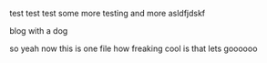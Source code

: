 test test test
some more testing
and more
asldfjdskf

blog with a dog

so yeah now this is one file how freaking cool is that
lets goooooo

